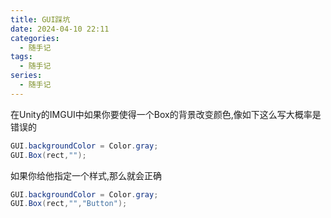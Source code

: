 ```yaml
---
title: GUI踩坑
date: 2024-04-10 22:11
categories:
  - 随手记 
tags:
  - 随手记
series:
  - 随手记
---
```

在Unity的IMGUI中如果你要使得一个Box的背景改变颜色,像如下这么写大概率是错误的

```csharp
GUI.backgroundColor = Color.gray;  
GUI.Box(rect,"");
```

如果你给他指定一个样式,那么就会正确

```csharp
GUI.backgroundColor = Color.gray;  
GUI.Box(rect,"","Button");
```